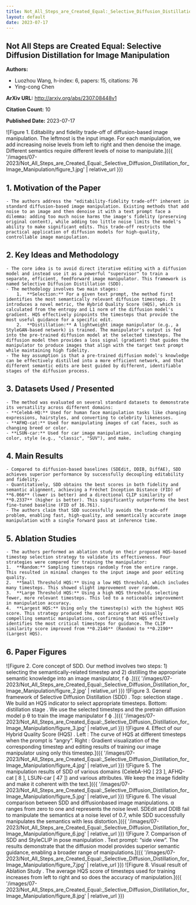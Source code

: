 ```yaml
---
title: Not_All_Steps_are_Created_Equal:_Selective_Diffusion_Distillation_for_Image_Manipulation
layout: default
date: 2023-07-17
---
```

## Not All Steps are Created Equal: Selective Diffusion Distillation for Image Manipulation
**Authors:**
- Luozhou Wang, h-index: 6, papers: 15, citations: 76
- Ying-cong Chen

**ArXiv URL:** http://arxiv.org/abs/2307.08448v1

**Citation Count:** 10

**Published Date:** 2023-07-17

![Figure 1. Editability and fidelity trade-off of diffusion-based image manipulation. The leftmost is the input image. For each manipulation, we add increasing noise levels from left to right and then denoise the image. Different semantics require different levels of noise to manipulate.]({{ '/images/07-2023/Not_All_Steps_are_Created_Equal:_Selective_Diffusion_Distillation_for_Image_Manipulation/figure_1.jpg' | relative_url }})
## 1. Motivation of the Paper
    - The authors address the "editability-fidelity trade-off" inherent in standard diffusion-based image manipulation. Existing methods that add noise to an image and then denoise it with a text prompt face a dilemma: adding too much noise harms the image's fidelity (preserving original content), while adding too little noise limits the model's ability to make significant edits. This trade-off restricts the practical application of diffusion models for high-quality, controllable image manipulation.

## 2. Key Ideas and Methodology
    - The core idea is to avoid direct iterative editing with a diffusion model and instead use it as a powerful "supervisor" to train a separate, efficient, feedforward image manipulator. This framework is named Selective Diffusion Distillation (SDD).
    - The methodology involves two main stages:
        1.  **Selection:** For a given text prompt, the method first identifies the most semantically relevant diffusion timesteps. It introduces a novel metric, the Hybrid Quality Score (HQS), which is calculated from the entropy and L1 norm of the diffusion model's gradient. HQS effectively pinpoints the timesteps that provide the most useful guidance for a specific edit.
        2.  **Distillation:** A lightweight image manipulator (e.g., a StyleGAN-based network) is trained. The manipulator's output is fed into the pre-trained diffusion model at the selected timesteps. The diffusion model then provides a loss signal (gradient) that guides the manipulator to produce images that align with the target text prompt while maintaining high fidelity.
    - The key assumption is that a pre-trained diffusion model's knowledge can be effectively distilled into a more efficient network, and that different semantic edits are best guided by different, identifiable stages of the diffusion process.

## 3. Datasets Used / Presented
    - The method was evaluated on several standard datasets to demonstrate its versatility across different domains:
    - **CelebA-HQ:** Used for human face manipulation tasks like changing expressions, hairstyles, and converting to celebrity likenesses.
    - **AFHQ-cat:** Used for manipulating images of cat faces, such as changing breed or color.
    - **LSUN-car:** Used for car image manipulation, including changing color, style (e.g., "classic", "SUV"), and make.

## 4. Main Results
    - Compared to diffusion-based baselines (SDEdit, DDIB, DiffAE), SDD achieves superior performance by successfully decoupling editability and fidelity.
    - Quantitatively, SDD obtains the best scores in both fidelity and semantic alignment, achieving a Fréchet Inception Distance (FID) of **6.066** (lower is better) and a directional CLIP similarity of **0.2337** (higher is better). This significantly outperforms the best fine-tuned baseline (FID of 16.761).
    - The authors claim that SDD successfully avoids the trade-off problem, enabling fast, high-quality, and semantically accurate image manipulation with a single forward pass at inference time.

## 5. Ablation Studies
    - The authors performed an ablation study on their proposed HQS-based timestep selection strategy to validate its effectiveness. Four strategies were compared for training the manipulator:
    1.  **Random:** Sampling timesteps randomly from the entire range. This resulted in minimal changes to the input image and poor editing quality.
    2.  **Small Threshold HQS:** Using a low HQS threshold, which includes many timesteps. This showed slight improvement over random.
    3.  **Large Threshold HQS:** Using a high HQS threshold, selecting fewer, more relevant timesteps. This led to a noticeable improvement in manipulation accuracy.
    4.  **Largest HQS:** Using only the timestep(s) with the highest HQS score. This strategy produced the most accurate and visually compelling semantic manipulations, confirming that HQS effectively identifies the most critical timesteps for guidance. The CLIP similarity score improved from **0.2146** (Random) to **0.2190** (Largest HQS).

## 6. Paper Figures
![Figure 2. Core concept of SDD. Our method involves two steps: 1) selecting the semantically-related timestep and 2) distilling the appropriate semantic knowledge into an image manipulator, f ϕ .]({{ '/images/07-2023/Not_All_Steps_are_Created_Equal:_Selective_Diffusion_Distillation_for_Image_Manipulation/figure_2.jpg' | relative_url }})
![Figure 3. General framework of Selective Diffusion Distillation (SDD) . Top: selection stage . We build an HQS indicator to select appropriate timesteps. Bottom: distillation stage . We use the selected timesteps and the pretrain diffusion model p θ to train the image manipulator f ϕ .]({{ '/images/07-2023/Not_All_Steps_are_Created_Equal:_Selective_Diffusion_Distillation_for_Image_Manipulation/figure_3.jpg' | relative_url }})
![Figure 4. Effect of our Hybrid Quality Score (HQS) . Left : The curve of HQS at different timesteps when the prompt is “angry”. Right : Gradient visualization of the corresponding timestep and editing results of training our image manipulator using only this timestep.]({{ '/images/07-2023/Not_All_Steps_are_Created_Equal:_Selective_Diffusion_Distillation_for_Image_Manipulation/figure_4.jpg' | relative_url }})
![Figure 5. The manipulation results of SDD of various domains (CelebA-HQ [ 23 ], AFHQ-cat [ 8 ], LSUN-car [ 47 ]) and various attributes. We keep the image fidelity and make it coherent with the text.]({{ '/images/07-2023/Not_All_Steps_are_Created_Equal:_Selective_Diffusion_Distillation_for_Image_Manipulation/figure_5.jpg' | relative_url }})
![Figure 6. The visual comparison between SDD and diffusionbased image manipulations. α ranges from zero to one and represents the noise level. SDEdit and DDIB fail to manipulate the semantics at a noise level of 0.7, while SDD successfully manipulates the semantics with less distortion.]({{ '/images/07-2023/Not_All_Steps_are_Created_Equal:_Selective_Diffusion_Distillation_for_Image_Manipulation/figure_6.jpg' | relative_url }})
![Figure 7. Comparison of SDD and StyleCLIP in pose manipulation . Text prompt: “side view”. The results demonstrate that the diffusion model provides superior semantic guidance, enabling a broader range of manipulations.]({{ '/images/07-2023/Not_All_Steps_are_Created_Equal:_Selective_Diffusion_Distillation_for_Image_Manipulation/figure_7.jpg' | relative_url }})
![Figure 8. Visual result of Ablation Study . The average HQS score of timesteps used for training increases from left to right and so does the accuracy of manipulation.]({{ '/images/07-2023/Not_All_Steps_are_Created_Equal:_Selective_Diffusion_Distillation_for_Image_Manipulation/figure_8.jpg' | relative_url }})
